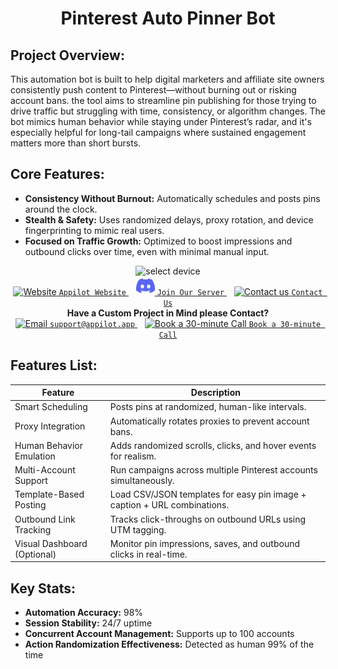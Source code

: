 <h1 align="center">Pinterest Auto Pinner Bot</h1>

## Project Overview:

This automation bot is built to help digital marketers and affiliate site owners consistently push content to Pinterest—without burning out or risking account bans. the tool aims to streamline pin publishing for those trying to drive traffic but struggling with time, consistency, or algorithm changes. The bot mimics human behavior while staying under Pinterest’s radar, and it's especially helpful for long-tail campaigns where sustained engagement matters more than short bursts.

## Core Features:
- **Consistency Without Burnout:** Automatically schedules and posts pins around the clock.
- **Stealth & Safety:** Uses randomized delays, proxy rotation, and device fingerprinting to mimic real users.
- **Focused on Traffic Growth:** Optimized to boost impressions and outbound clicks over time, even with minimal manual input.

<div align="center">
  <img
    src="https://github.com/user-attachments/assets/d200549d-7613-446f-a43b-19a4117ca360"
    alt="select device"
    width="600px"
  />
</div>


<div align="center">
  <a href="https://appilot.app/">
    <img
      alt="Website"
      width="25px"
      src="https://github.com/user-attachments/assets/8e5f3af3-b098-4c1d-980d-df9aebc680d0"
    />
    <code>Appilot Website</code>
  </a>
  &nbsp;&nbsp;
  <a href="https://discord.gg/3CZ5muJdF2">
    <img
      alt="Join Our Server"
      width="30px"
      src="https://github.com/Zeeshanahmad4/RealEstateMate-WhatsApp-Group-Management-Bot/blob/main/discord-icon-svgrepo-com.svg"
    />
    <code>Join Our Server</code>
  </a>
  &nbsp;&nbsp;
  <a href="https://t.me/devpilot1">
    <img
      alt="Contact us"
      width="30px"
      src="https://edent.github.io/SuperTinyIcons/images/svg/telegram.svg"
    />
    <code>Contact Us</code>
  </a>
</div>

<div align="center">
<strong> Have a Custom Project in Mind please Contact?</strong>

<div align="center">
  <a href="mailto:support@appilot.app">
  <img
    alt="Email"
    width="30px"
    src="https://github.com/user-attachments/assets/91c8d428-32b7-4be0-91fa-2e42c902b5b8"
  />
  <code>support@appilot.app</code>
</a>
  &nbsp;&nbsp;
  <a href="https://cal.com/app-pilot-m8i8oo/30min">
  <img
    alt="Book a 30-minute Call"
    width="30px"
    src="https://github.com/user-attachments/assets/cd3e5c7b-3e4e-4bb3-b242-bcc20ee78f13"
  />
  <code>Book a 30-minute Call</code>
</a>
<span>

<div align="left">

## Features List:
| Feature                     | Description                                                              |
| --------------------------- | ------------------------------------------------------------------------ |
| Smart Scheduling            | Posts pins at randomized, human-like intervals.                          |
| Proxy Integration           | Automatically rotates proxies to prevent account bans.                   |
| Human Behavior Emulation    | Adds randomized scrolls, clicks, and hover events for realism.           |
| Multi-Account Support       | Run campaigns across multiple Pinterest accounts simultaneously.         |
| Template-Based Posting      | Load CSV/JSON templates for easy pin image + caption + URL combinations. |
| Outbound Link Tracking      | Tracks click-throughs on outbound URLs using UTM tagging.                |
| Visual Dashboard (Optional) | Monitor pin impressions, saves, and outbound clicks in real-time.        |


## Key Stats:
- **Automation Accuracy:** 98%
- **Session Stability:** 24/7 uptime
- **Concurrent Account Management:** Supports up to 100 accounts
- **Action Randomization Effectiveness:** Detected as human 99% of the time

